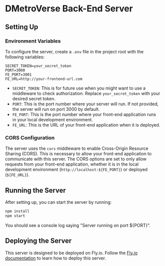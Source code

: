 # DMetroVerse Back-End Server

## Setting Up

### Environment Variables

To configure the server, create a `.env` file in the project root with the following variables:

```
SECRET_TOKEN=your_secret_token
PORT=3000
FE_PORT=3001
FE_URL=http://your-frontend-url.com
```

- `SECRET_TOKEN`: This is for future use when you might want to use a middleware to check authorization. Replace `your_secret_token` with your desired secret token.
- `PORT`: This is the port number where your server will run. If not provided, the server will run on port 3000 by default.
- `FE_PORT`: This is the port number where your front-end application runs in your local development environment.
- `FE_URL`: This is the URL of your front-end application when it is deployed.

### CORS Configuration

The server uses the `cors` middleware to enable Cross-Origin Resource Sharing (CORS). This is necessary to allow your front-end application to communicate with this server. The CORS options are set to only allow requests from your front-end application, whether it is in the local development environment (`http://localhost:${FE_PORT}`) or deployed (`${FE_URL}`).

## Running the Server

After setting up, you can start the server by running:

```bash
npm install
npm start
```

You should see a console log saying "Server running on port ${PORT}".

## Deploying the Server

This server is designed to be deployed on Fly.io. Follow the [Fly.io documentation](https://fly.io/docs/getting-started/) to learn how to deploy this server.
